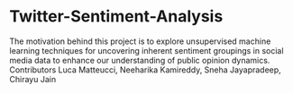 # Twitter-Sentiment-Analysis
 The motivation behind this project is to explore unsupervised machine learning techniques for uncovering inherent sentiment groupings in social media data to enhance our understanding of public opinion dynamics.
Contributors Luca Matteucci, Neeharika Kamireddy, Sneha Jayapradeep, Chirayu Jain

